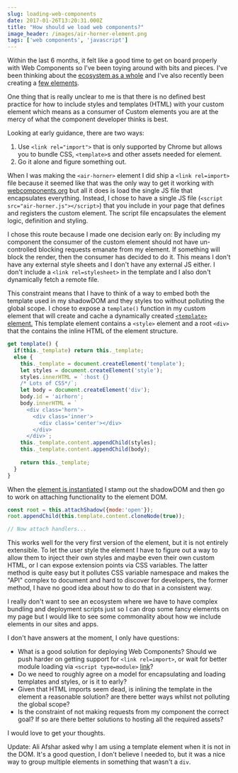 ```yaml
---
slug: loading-web-components
date: 2017-01-26T13:20:31.000Z
title: "How should we load web components?"
image_header: /images/air-horner-element.png
tags: ['web components', 'javascript']
---
```


Within the last 6 months, it felt like a good time to get on board properly with
Web Components so I've been toying around with bits and pieces. I've been
thinking about the [ecosystem as a whole](/custom-elements-ecosystem/) and I've
also recently been creating a [few
elements](https://github.com/paulkinlan/air-horner).

One thing that is really unclear to me is that there is no defined best practice
for how to include styles and templates (HTML) with your custom element which
means as a consumer of Custom elements you are at the mercy of what the
component developer thinks is best.

Looking at early guidance, there are two ways:

1. Use `<link rel="import">` that is only supported by Chrome but allows you to
   bundle CSS, `<template>`s and other assets needed for element.
2. Go it alone and figure something out.

When I was making the `<air-horner>` element I did ship a `<link rel=import>`
file because it seemed like that was the only way to get it working with
[webcomponents.org](https://webcomponents.org/) but all it does is load the
single JS file that encapsulates everything. Instead, I chose to have a single
JS file (`<script src="air-horner.js"></script>`) that you include in your page
that defines and registers the custom element. The script file encapsulates the
element logic, definition and styling.

I chose this route because I made one decision early on: By including my
component the consumer of the custom element should not have un-controlled
blocking requests emanate from my element. If something will block the render,
then the consumer has decided to do it. This means I don't have any external
style sheets and I don't have any external JS either. I don't include a `<link
rel=stylesheet>` in the template and I also don't dynamically fetch a remote
file.

This constraint means that I have to think of a way to embed both the template
used in my shadowDOM and they styles too without polluting the global scope. I
chose to expose a `template()` function in my custom element that will create
and cache a dynamically created [`<template>`
element.](https://github.com/PaulKinlan/air-horner/blob/787cb29e967ee48e26e7e707b70c170258c0170b/air-horner.js#L16)
This template element contains a `<style>` element and a root `<div>` that the
contains the inline HTML of the element structure.

```javascript
get template() {
  if(this._template) return this._template;
  else {
    this._template = document.createElement('template');
    let styles = document.createElement('style');
    styles.innerHTML = `:host {}
    /* Lots of CSS*/`;
    let body = document.createElement('div');
    body.id = 'airhorn';
    body.innerHTML = `
      <div class='horn'>
        <div class='inner'>
          <div class='center'></div>
        </div>
      </div>`;
    this._template.content.appendChild(styles);
    this._template.content.appendChild(body);
    
    return this._template;
  }
}
```

When the [element is
instantiated](https://github.com/PaulKinlan/air-horner/blob/787cb29e967ee48e26e7e707b70c170258c0170b/air-horner.js#L187)
I stamp out the shadowDOM and then go to work on attaching functionality to the
element DOM.

```javascript
const root = this.attachShadow({mode:'open'});
root.appendChild(this.template.content.cloneNode(true));

// Now attach handlers...
``` 

This works well for the very first version of the element, but it is not
entirely extensible. To let the user style the element I have to figure out a
way to allow them to inject their own styles and maybe even their own custom
HTML, or I can expose extension points via CSS variables. The latter method is
quite easy but it pollutes CSS variable namespace and makes the "API" complex to
document and hard to discover for developers, the former method, I have no good
idea about how to do that in a consistent way.

I really don't want to see an ecosystem where we have to have complex bundling
and deployment scripts just so I can drop some fancy elements on my page but I 
would like to see some commonality about how we include elements in our sites 
and apps.

I don't have answers at the moment, I only have questions:

* What is a good solution for deploying Web Components? Should we push harder on
  getting support for `<link rel=import>`, or wait for better module loading via
  `<script type=module>` [link](https://blog.whatwg.org/js-modules)?
* Do we need to roughly agree on a model for encapsulating and loading templates and
  styles, or is it to early?
* Given that HTML imports seem dead, is inlining the template in the element a
  reasonable solution? are there better ways whilst not polluting the global
  scope?
* Is the constraint of not making requests from my component the correct goal?
  If so are there better solutions to hosting all the required assets?

I would love to get your thoughts.

Update: Ali Afshar asked why I am using a template element when it is not in the
DOM. It's a good question, I don't believe I needed to, but it was a nice way to
group multiple elements in something that wasn't a `div`.